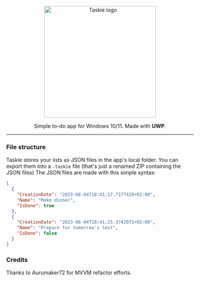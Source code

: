 <p align=center><img src="header.png" alt="Taskie logo" width=300></p>
<p align=center>Simple to-do app for Windows 10/11. Made with <b>UWP</b>.</p>

---

### File structure
Taskie stores your lists as JSON files in the app's local folder. You can export them into a `.taskie` file (that's just a renamed ZIP containing the JSON files) The JSON files are made with this simple syntax:

```json
[
  {
    "CreationDate": "2023-08-04T18:41:17.7177428+02:00",
    "Name": "Make dinner",
    "IsDone": true
  },
  {
    "CreationDate": "2023-08-04T18:41:25.3742071+02:00",
    "Name": "Prepare for tomorrow's test",
    "IsDone": false
  }
]
```

### Credits
Thanks to Aurumaker72 for MVVM refactor efforts.
